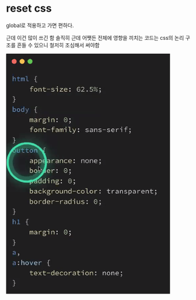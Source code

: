 # reset css

global로 적용하고 가면 편하다.

근데 이건 많이 쓰긴 함 솔직히 근데 어쨋든 전체에 영향을 끼치는 코드는 css의 논리 구조를 흔들 수 있으니 철저히 조심해서 써야함



![](<../.gitbook/assets/image (3).png>)
